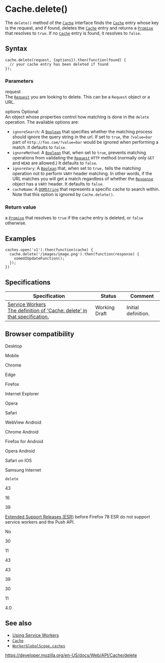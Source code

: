 # Cache.delete()

The `delete()` method of the [`Cache`](../cache) interface finds the [`Cache`](../cache) entry whose key is the request, and if found, deletes the [`Cache`](../cache) entry and returns a [`Promise`](https://developer.mozilla.org/en-US/docs/Web/JavaScript/Reference/Global_Objects/Promise) that resolves to `true`. If no [`Cache`](../cache) entry is found, it resolves to `false`.

## Syntax

    cache.delete(request, {options}).then(function(found) {
      // your cache entry has been deleted if found
    });

### Parameters

request  
The [`Request`](../request) you are looking to delete. This can be a `Request` object or a URL.

options <span class="badge inline optional">Optional</span>  
An object whose properties control how matching is done in the `delete` operation. The available options are:

- `ignoreSearch`: A [`Boolean`](https://developer.mozilla.org/en-US/docs/Web/JavaScript/Reference/Global_Objects/Boolean) that specifies whether the matching process should ignore the query string in the url. If set to `true`, the `?value=bar` part of `http://foo.com/?value=bar` would be ignored when performing a match. It defaults to `false`.
- `ignoreMethod`: A [`Boolean`](https://developer.mozilla.org/en-US/docs/Web/JavaScript/Reference/Global_Objects/Boolean) that, when set to `true`, prevents matching operations from validating the [`Request`](../request) `HTTP` method (normally only `GET` and `HEAD` are allowed.) It defaults to `false`.
- `ignoreVary`: A [`Boolean`](https://developer.mozilla.org/en-US/docs/Web/JavaScript/Reference/Global_Objects/Boolean) that, when set to `true,` tells the matching operation not to perform `VARY` header matching. In other words, if the URL matches you will get a match regardless of whether the [`Response`](../response) object has a `VARY` header. It defaults to `false`.
- `cacheName`: A [`DOMString`](../domstring) that represents a specific cache to search within. Note that this option is ignored by `Cache.delete()`.

### Return value

a [`Promise`](https://developer.mozilla.org/en-US/docs/Web/JavaScript/Reference/Global_Objects/Promise) that resolves to `true` if the cache entry is deleted, or `false` otherwise.

## Examples

    caches.open('v1').then(function(cache) {
      cache.delete('/images/image.png').then(function(response) {
        someUIUpdateFunction();
      });
    })

## Specifications

<table><thead><tr class="header"><th>Specification</th><th>Status</th><th>Comment</th></tr></thead><tbody><tr class="odd"><td><a href="https://w3c.github.io/ServiceWorker/#cache-delete">Service Workers<br />
<span class="small">The definition of 'Cache: delete' in that specification.</span></a></td><td><span class="spec-wd">Working Draft</span></td><td>Initial definition.</td></tr></tbody></table>

## Browser compatibility

Desktop

Mobile

Chrome

Edge

Firefox

Internet Explorer

Opera

Safari

WebView Android

Chrome Android

Firefox for Android

Opera Android

Safari on IOS

Samsung Internet

`delete`

43

16

39

[Extended Support Releases (ESR)](https://www.mozilla.org/en-US/firefox/organizations/) before Firefox 78 ESR do not support service workers and the Push API.

No

30

11

43

43

39

30

11

4.0

## See also

- [Using Service Workers](../service_worker_api/using_service_workers)
- [`Cache`](../cache)
- [`WorkerGlobalScope.caches`](../windoworworkerglobalscope/caches)

<a href="https://developer.mozilla.org/en-US/docs/Web/API/Cache/delete" class="_attribution-link">https://developer.mozilla.org/en-US/docs/Web/API/Cache/delete</a>
